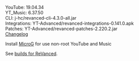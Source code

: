 YouTube: 19.04.34  
YT_Music: 6.37.50  
CLI: j-hc/revanced-cli-4.3.0-all.jar  
Integrations: YT-Advanced/revanced-integrations-0.141.0.apk  
Patches: YT-Advanced/revanced-patches-2.220.2.jar  
[Changelog](https://github.com/YT-Advanced/ReX-patches/releases/tag/v2.220.2)  

Install [MicroG](https://github.com/WSTxda/MicroG-RE/releases/latest) for use non-root YouTube and Music  

See [builds for ReVanced](https://github.com/kevinr99089/ReVanced.Builder/releases/latest).  
